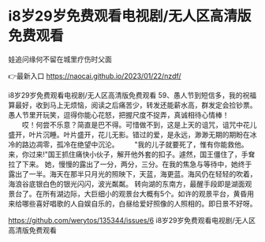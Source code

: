 # i8岁29岁免费观看电视剧/无人区高清版免费观看
娃追问缘何不留在城里疗伤时父面

👉最新入口 https://naocai.github.io/2023/01/22/nzdf/

i8岁29岁免费观看电视剧/无人区高清版免费观看		59、愚人节到短信多，我的祝福算最好，收到马上无烦恼，阅读之后痛苦少，转发还能薪水高，群发定会捡钞票。愚人节里开玩笑，逗得你能心花怒，把握尺度不捉弄，真诚相待心情棒！
　　哎！何尝不乐意？简直是巴不得。可惜做不到，这是上天的诅咒，诅咒中花儿盛开，叶片沉睡。叶片盛开，花儿无影。错过的爱，是永远，渺渺无期的期盼在冰冷的路边凋零，孤冷在绝望中沉沦。
　　"我的儿子就要死了，惟有你能救他。来，你过来!"国王抓住痛快小伙子，解开他外套的扣子。遽然，国王僵住了，手耷拉了下来。
她，慢慢的露出了一分，两分，三分。在我的焦急与等待中，她终于露出了一半。海天在那半只月光的照映下，天蓝，海更蓝。海风仍在轻轻的吹着，海浪谷底银白色的银光闪闪，波光粼粼。
转向湖的东南方，最醒手段即是湖面观景台了。在所有湖边际，大巨细小的观景台大概有5个。如许的观景平台，黄昏用来给哪些喜好唱歌的人自娱自乐的，白昼给爱好照像的人照相的。即日景不好呀。

https://github.com/werytos/135344/issues/6
i8岁29岁免费观看电视剧/无人区高清版免费观看
